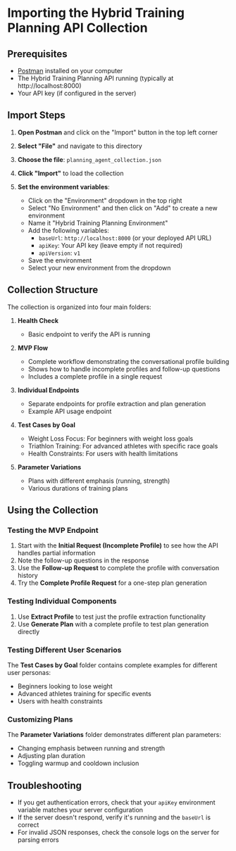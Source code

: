 # Importing the Hybrid Training Planning API Collection

## Prerequisites

- [Postman](https://www.postman.com/downloads/) installed on your computer
- The Hybrid Training Planning API running (typically at http://localhost:8000)
- Your API key (if configured in the server)

## Import Steps

1. **Open Postman** and click on the "Import" button in the top left corner

2. **Select "File"** and navigate to this directory

3. **Choose the file**: `planning_agent_collection.json`

4. **Click "Import"** to load the collection

5. **Set the environment variables**:
   - Click on the "Environment" dropdown in the top right
   - Select "No Environment" and then click on "Add" to create a new environment
   - Name it "Hybrid Training Planning Environment"
   - Add the following variables:
     - `baseUrl`: `http://localhost:8000` (or your deployed API URL)
     - `apiKey`: Your API key (leave empty if not required)
     - `apiVersion`: `v1`
   - Save the environment
   - Select your new environment from the dropdown

## Collection Structure

The collection is organized into four main folders:

1. **Health Check**

   - Basic endpoint to verify the API is running

2. **MVP Flow**

   - Complete workflow demonstrating the conversational profile building
   - Shows how to handle incomplete profiles and follow-up questions
   - Includes a complete profile in a single request

3. **Individual Endpoints**

   - Separate endpoints for profile extraction and plan generation
   - Example API usage endpoint

4. **Test Cases by Goal**

   - Weight Loss Focus: For beginners with weight loss goals
   - Triathlon Training: For advanced athletes with specific race goals
   - Health Constraints: For users with health limitations

5. **Parameter Variations**
   - Plans with different emphasis (running, strength)
   - Various durations of training plans

## Using the Collection

### Testing the MVP Endpoint

1. Start with the **Initial Request (Incomplete Profile)** to see how the API handles partial information
2. Note the follow-up questions in the response
3. Use the **Follow-up Request** to complete the profile with conversation history
4. Try the **Complete Profile Request** for a one-step plan generation

### Testing Individual Components

1. Use **Extract Profile** to test just the profile extraction functionality
2. Use **Generate Plan** with a complete profile to test plan generation directly

### Testing Different User Scenarios

The **Test Cases by Goal** folder contains complete examples for different user personas:

- Beginners looking to lose weight
- Advanced athletes training for specific events
- Users with health constraints

### Customizing Plans

The **Parameter Variations** folder demonstrates different plan parameters:

- Changing emphasis between running and strength
- Adjusting plan duration
- Toggling warmup and cooldown inclusion

## Troubleshooting

- If you get authentication errors, check that your `apiKey` environment variable matches your server configuration
- If the server doesn't respond, verify it's running and the `baseUrl` is correct
- For invalid JSON responses, check the console logs on the server for parsing errors
